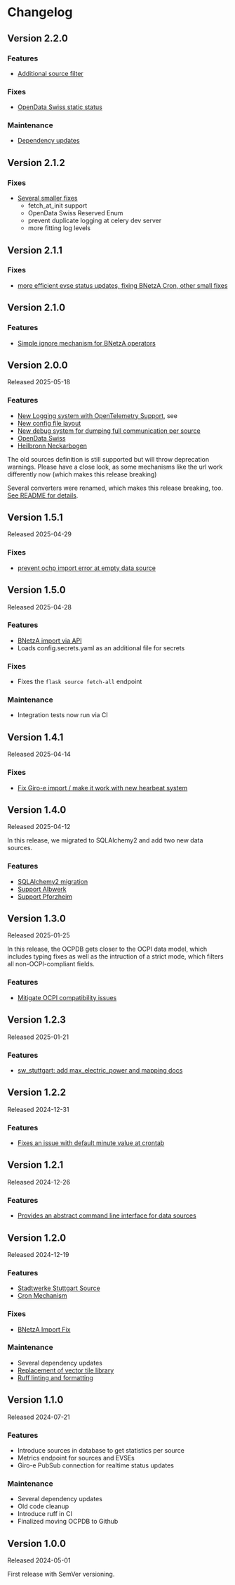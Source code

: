 # Changelog

## Version 2.2.0

### Features

* [Additional source filter](https://github.com/binary-butterfly/ocpdb/pull/124)


### Fixes

* [OpenData Swiss static status](https://github.com/binary-butterfly/ocpdb/pull/125)


### Maintenance

* [Dependency updates](https://github.com/binary-butterfly/ocpdb/pull/125)


## Version 2.1.2

### Fixes

* [Several smaller fixes](https://github.com/binary-butterfly/ocpdb/pull/116)
  * fetch_at_init support
  * OpenData Swiss Reserved Enum
  * prevent duplicate logging at celery dev server
  * more fitting log levels


## Version 2.1.1

### Fixes

* [more efficient evse status updates, fixing BNetzA Cron, other small fixes](https://github.com/binary-butterfly/ocpdb/pull/113)


## Version 2.1.0

### Features

* [Simple ignore mechanism for BNetzA operators](https://github.com/binary-butterfly/ocpdb/pull/112)


## Version 2.0.0

Released 2025-05-18

### Features

* [New Logging system with OpenTelemetry Support](https://github.com/binary-butterfly/ocpdb/pull/102), see
* [New config file layout](https://github.com/binary-butterfly/ocpdb/blob/main/INSTALL.md#configuration)
* [New debug system for dumping full communication per source](https://github.com/binary-butterfly/ocpdb/blob/main/INSTALL.md#configuration)
* [OpenData Swiss](https://github.com/binary-butterfly/ocpdb/pull/106)
* [Heilbronn Neckarbogen](https://github.com/binary-butterfly/ocpdb/pull/105)

The old sources definition is still supported but will throw deprecation warnings. Please have a close look, as
some mechanisms like the url work differently now (which makes this release breaking)

Several converters were renamed, which makes this release breaking, too.
[See README for details](https://github.com/binary-butterfly/ocpdb/blob/main/README.md#data-sources).


## Version 1.5.1

Released 2025-04-29

### Fixes

* [prevent ochp import error at empty data source](https://github.com/binary-butterfly/ocpdb/pull/103)


## Version 1.5.0

Released 2025-04-28

### Features

* [BNetzA import via API](https://github.com/binary-butterfly/ocpdb/pull/101)
* Loads config.secrets.yaml as an additional file for secrets

### Fixes

* Fixes the `flask source fetch-all` endpoint


### Maintenance

* Integration tests now run via CI


## Version 1.4.1

Released 2025-04-14

### Fixes

* [Fix Giro-e import / make it work with new hearbeat system](https://github.com/binary-butterfly/ocpdb/pull/98)


## Version 1.4.0

Released 2025-04-12

In this release, we migrated to SQLAlchemy2 and add two new data sources.

### Features

* [SQLAlchemy2 migration](https://github.com/binary-butterfly/ocpdb/pull/95)
* [Support Albwerk](https://github.com/binary-butterfly/ocpdb/pull/94)
* [Support Pforzheim](https://github.com/binary-butterfly/ocpdb/pull/96)


## Version 1.3.0

Released 2025-01-25

In this release, the OCPDB gets closer to the OCPI data model, which includes typing fixes as well as
the intruction of a strict mode, which filters all non-OCPI-compliant fields.

### Features

* [Mitigate OCPI compatibility issues](https://github.com/binary-butterfly/ocpdb/pull/82)


## Version 1.2.3

Released 2025-01-21

### Features

* [sw_stuttgart: add max_electric_power and mapping docs](https://github.com/binary-butterfly/ocpdb/pull/80)


## Version 1.2.2

Released 2024-12-31

### Features

* [Fixes an issue with default minute value at crontab](https://github.com/binary-butterfly/ocpdb/pull/76)


## Version 1.2.1

Released 2024-12-26

### Features

* [Provides an abstract command line interface for data sources](https://github.com/binary-butterfly/ocpdb/pull/75)


## Version 1.2.0

Released 2024-12-19

### Features

* [Stadtwerke Stuttgart Source](https://github.com/binary-butterfly/ocpdb/pull/69)
* [Cron Mechanism](https://github.com/binary-butterfly/ocpdb/pull/73)

### Fixes

* [BNetzA Import Fix](https://github.com/binary-butterfly/ocpdb/pull/71)


### Maintenance

* Several dependency updates
* [Replacement of vector tile library](https://github.com/binary-butterfly/ocpdb/pull/67)
* [Ruff linting and formatting](https://github.com/binary-butterfly/ocpdb/pull/72)


## Version 1.1.0

Released 2024-07-21

### Features

* Introduce sources in database to get statistics per source
* Metrics endpoint for sources and EVSEs
* Giro-e PubSub connection for realtime status updates

### Maintenance

* Several dependency updates
* Old code cleanup
* Introduce ruff in CI
* Finalized moving OCPDB to Github


## Version 1.0.0

Released 2024-05-01

First release with SemVer versioning.
